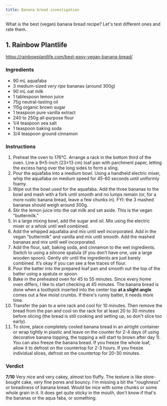 ```yaml
---
title: Banana bread investigation
---
```

What is the best (vegan) banana bread recipe? 
Let's test different ones and rate them. 

## 1.  Rainbow Plantlife
https://rainbowplantlife.com/best-easy-vegan-banana-bread/
### Ingredients
- 90 mL aquafaba
- 3 medium-sized _very ripe_ bananas (around 300g)
- 90 mL oat milk
- 1 tablespoon lemon juice
- 75g neutral-tasting oil
- 115g organic brown sugar
- 1 teaspoon pure vanilla extract
- 240 to 250g all-purpose flour
- 1/4 teaspoon sea salt
- 1 teaspoon baking soda
- 3/4 teaspoon ground cinnamon

### Instructions
1. Preheat the oven to 176°C. Arrange a rack in the bottom third of the oven. Line a 9×5-inch (23×13 cm) loaf pan with parchment paper, letting the excess hang over the long sides to form a sling.
2. Pour the aquafaba into a medium bowl. Using a handheld electric mixer, whip the aquafaba on medium speed for 45-60 seconds until uniformly foamy.
3. Wipe out the bowl used for the aquafaba. Add the three bananas to the bowl and mash with a fork until smooth and no lumps remain (or, for a more rustic banana bread, leave a few chunks in). FYI: the 3 mashed bananas should weigh around 300g.
4. Stir the lemon juice into the oat milk and set aside. This is the vegan "buttermilk." 
5. In a large mixing bowl, add the sugar and oil. Mix using the electric mixer or a whisk until well combined.
6. Add the whipped aquafaba and mix until well incorporated. Add in the vegan "buttermilk" and vanilla and mix until smooth. Add the mashed bananas and mix until well incorporated.
7. Add the flour, salt, baking soda, and cinnamon to the wet ingredients. Switch to using a silicone spatula (if you don’t have one, use a large wooden spoon). Gently stir until the ingredients are just barely combined. It’s okay if you can see a few traces of flour.
8. Pour the batter into the prepared loaf pan and smooth out the top of the batter using a spatula or spoon.   
9. Bake in the preheated oven for 45 to 55 minutes. Since every home oven differs, I like to start checking at 45 minutes. The banana bread is done when a toothpick inserted into the center top **at a slight angle** comes out a few moist crumbs. If there's runny batter, it needs more time.
10. Transfer the pan to a wire rack and cool for 10 minutes. Then remove the bread from the pan and cool on the rack for at least 20 to 30 minutes before slicing (the bread is still cooking and setting up, so don't slice too early).
11. To store, place completely cooled banana bread in an airtight container or wrap tightly in plastic and leave on the counter for 2-4 days (if using decorative banana topping, the topping a will start to brown after day 1). You can also freeze the banana bread. If you freeze the whole loaf, allow it to defrost on the countertop for 2-3 hours. If you freeze individual slices, defrost on the countertop for 20-30 minutes.

### Verdict 
**7/10**
Very nice and very cakey, almost too fluffy. The texture is like store-bought cake, very fine pores and bouncy. I'm missing a bit the "roughness" or breadiness of banana bread. Would be nice with some chunks or some whole grain in it. It does get quite sticky in the mouth, don't know if that's the bananas or the aqua faba, or something. 





